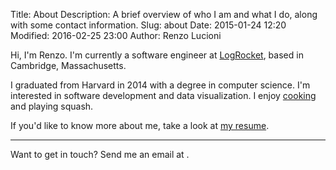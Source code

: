 Title: About
Description: A brief overview of who I am and what I do, along with some contact information.
Slug: about
Date: 2015-01-24 12:20
Modified: 2016-02-25 23:00
Author: Renzo Lucioni

Hi, I'm Renzo. I'm currently a software engineer at [LogRocket](https://logrocket.com), based in Cambridge, Massachusetts.

I graduated from Harvard in 2014 with a degree in computer science. I'm interested in software development and data visualization. I enjoy [cooking](https://github.com/rlucioni/cookbook) and playing squash.

If you'd like to know more about me, take a look at <a href="/resume">my resume</a>.

---

Want to get in touch? Send me an email at <a id="emailLink"></a>.
